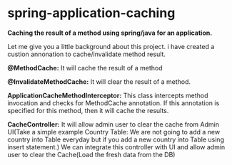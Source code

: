 # spring-application-caching

**Caching the result of a method using spring/java for an application.**

Let me give you a little background about this project. i have created a custion annonation to cache/invalidate method result.

**@MethodCache:** It will cache the result of a method

**@InvalidateMethodCache:** It will clear the result of a method.

**ApplicationCacheMethodInterceptor:** This class intercepts method invocation and checks for MethodCache annotation. If this annotation is specified for this method, then it will cache the results.

**CacheController:** It will allow admin user to clear the cache from Admin UI(Take a simple example Country Table: We are not going to add a new country into Table everyday but if you add a new country into Table using insert statement.)
We can integrate this controller with UI and allow admin user to clear the Cache(Load the fresh data from the DB)

